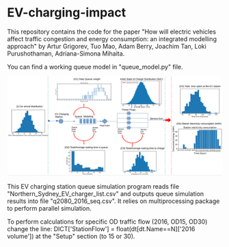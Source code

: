 # EV-charging-impact

This repository contains the code for the paper "How will electric vehicles affect traffic congestion and energy
consumption: an integrated modelling approach" by Artur Grigorev, Tuo Mao, Adam Berry, Joachim Tan, Loki Purushothaman, Adriana-Simona Mihaita.

You can find a working queue model in "queue_model.py" file.

![queue model](https://github.com/Future-Mobility-Lab/EV-charging-impact/blob/main/queue-model.PNG "Title")

This EV charging station queue simulation program reads file "Northern_Sydney_EV_charger_list.csv" and outputs queue simulation results into file "q2080_2016_seq.csv". It relies on multiprocessing package to perform parallel simulation. 

To perform calculations for specific OD traffic flow (2016, OD15, OD30) change the line: DICT['StationFlow'] = float(dt[dt.Name==N]['2016 volume']) at the "Setup" section (to 15 or 30).
